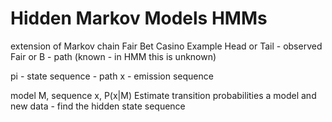 # Hidden Markov Models HMMs
extension of Markov chain
Fair Bet Casino Example 
Head or Tail - observed
Fair or B - path (known - in HMM this is unknown)

pi - state sequence - path 
x - emission sequence

model M, sequence x, P(x|M)
Estimate transition probabilities
a model and new data - find the hidden state sequence
<!--stackedit_data:
eyJoaXN0b3J5IjpbMTk4NTkwMDU5Miw5NDg2MTE4NzcsNjA5ND
E2OTA2LDcxOTQ2MTk2MSwzNTA4MzE2MjQsLTIwODg3NDY2MTIs
NzMwOTk4MTE2XX0=
-->